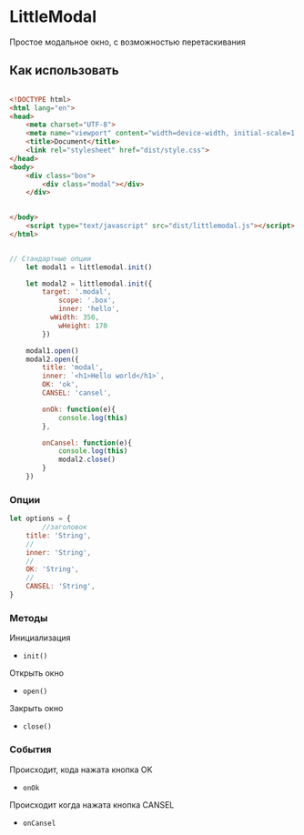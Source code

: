 # LittleModal

Простое модальное окно, с возможностью перетаскивания

## Как использовать

```html

<!DOCTYPE html>
<html lang="en">
<head>
	<meta charset="UTF-8">
	<meta name="viewport" content="width=device-width, initial-scale=1.0">
	<title>Document</title>
	<link rel="stylesheet" href="dist/style.css">
</head>
<body>
	<div class="box">
		<div class="modal"></div>
	</div>

	
</body>
	<script type="text/javascript" src="dist/littlemodal.js"></script>
</html>

```

```js

// Стандартные опции
    let modal1 = littlemodal.init()

    let modal2 = littlemodal.init({
    	target: '.modal',
			scope: '.box',
			inner: 'hello',
		  wWidth: 350,
			wHeight: 170
		})

    modal1.open()
    modal2.open({
    	title: 'modal',
    	inner: `<h1>Hello world</h1>`,
    	OK: 'ok',
    	CANSEL: 'cansel',

    	onOk: function(e){
    		console.log(this)
    	},

    	onCansel: function(e){
    		console.log(this)
    		modal2.close()
    	}
    })
```

### Опции

```js
let options = {
		//заголовок
    title: 'String',
    //
    inner: 'String',
    //
    OK: 'String',
    //
    CANSEL: 'String',
}
```

### Методы 

Инициализация
- ``init()``

Открыть окно
- ``open()``

Закрыть окно
- ``close()``

### События

Происходит, кода нажата кнопка OK
- ``onOk``

Происходит когда нажата кнопка CANSEL
- ``onCansel``



